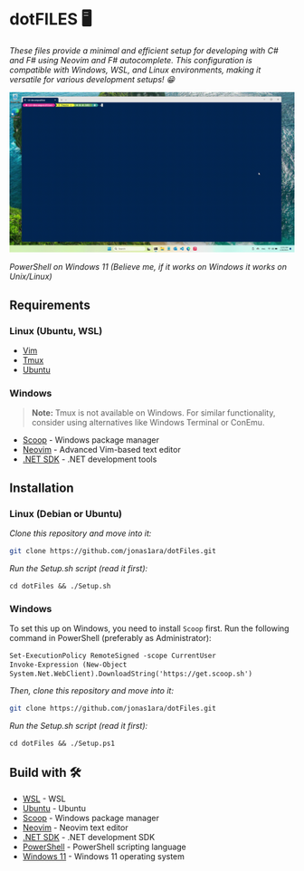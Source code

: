 # dotFILES 🖥️

_These files provide a minimal and efficient setup for developing with C# and F# using Neovim and F# autocomplete. This configuration is compatible with Windows, WSL, and Linux environments, making it versatile for various development setups! 😁_

<img src=/src/fsharp-neovim.gif alt="Fsharp in neovim"/>

_PowerShell on Windows 11 (Believe me, if it works on Windows it works on Unix/Linux)_

## Requirements

### Linux (Ubuntu, WSL)

* [Vim](https://www.vim.org/)
* [Tmux](https://github.com/tmux/tmux/wiki)
* [Ubuntu](https://ubuntu.com/)

### Windows

> **Note:** Tmux is not available on Windows. For similar functionality, consider using alternatives like Windows Terminal or ConEmu.

* [Scoop](https://scoop.sh/) - Windows package manager
* [Neovim](https://neovim.io/) - Advanced Vim-based text editor
* [.NET SDK](https://dotnet.microsoft.com/) - .NET development tools

## Installation

### Linux (Debian or Ubuntu)

_Clone this repository and move into it:_

```bash
git clone https://github.com/jonas1ara/dotFiles.git
```

_Run the Setup.sh script (read it first):_
```
cd dotFiles && ./Setup.sh
```

### Windows

To set this up on Windows, you need to install `Scoop` first. Run the following command in PowerShell (preferably as Administrator):

```
Set-ExecutionPolicy RemoteSigned -scope CurrentUser
Invoke-Expression (New-Object System.Net.WebClient).DownloadString('https://get.scoop.sh')
```

_Then, clone this repository and move into it:_

```bash
git clone https://github.com/jonas1ara/dotFiles.git
```

_Run the Setup.sh script (read it first):_
```
cd dotFiles && ./Setup.ps1
```

## Build with 🛠️

* [WSL](https://learn.microsoft.com/en-us/windows/wsl/install) - WSL
* [Ubuntu](https://ubuntu.com/) - Ubuntu
* [Scoop](https://scoop.sh/) - Windows package manager
* [Neovim](https://neovim.io/) - Neovim text editor
* [.NET SDK](https://dotnet.microsoft.com/) - .NET development SDK
* [PowerShell](https://learn.microsoft.com/en-us/powershell/) - PowerShell scripting language
* [Windows 11](https://www.microsoft.com/en-us/windows/windows-11) - Windows 11 operating system

